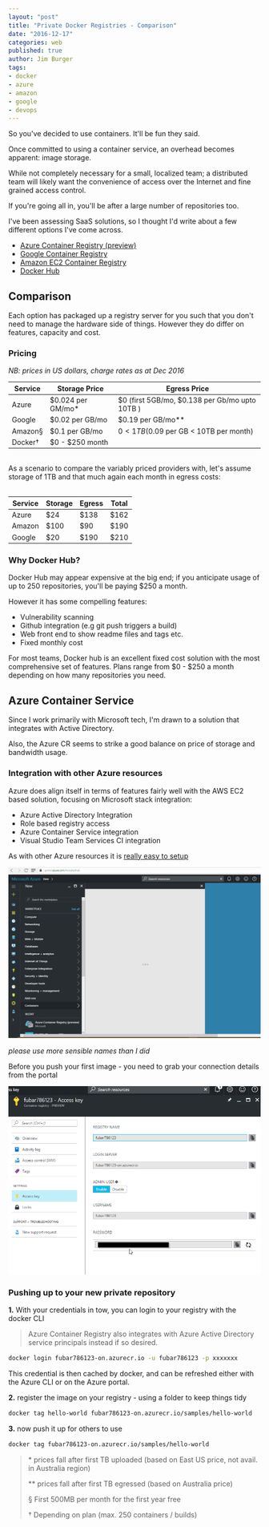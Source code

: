 ```yaml
---
layout: "post"
title: "Private Docker Registries - Comparison"
date: "2016-12-17"
categories: web
published: true
author: Jim Burger
tags:
- docker
- azure
- amazon
- google
- devops
---
```


So you've decided to use containers. It'll be fun they said.

Once committed to using a container service, an overhead becomes apparent: image storage. 

While not completely necessary for a small, localized team; a distributed team will likely want the convenience of access
over the Internet and fine grained access control. 

If you're going all in, you'll be after a large number of repositories too.

I've been assessing SaaS solutions, so I thought I'd write about a few different options I've come across.

- [Azure Container Registry (preview)](https://docs.microsoft.com/en-us/azure/container-registry/)
- [Google Container Registry](https://cloud.google.com/container-registry/)
- [Amazon EC2 Container Registry](https://aws.amazon.com/ecr/) 
- [Docker Hub](https://hub.docker.com)


## Comparison 
Each option has packaged up a registry server for you such that you don't need to manage the hardware side of things. However they do differ on features, capacity and cost.

### Pricing 

_NB: prices in US dollars, charge rates as at Dec 2016_

| Service | Storage Price | Egress Price |
|---------|---------------|-----------------|
| Azure   |$0.024 per GM/mo*|$0 (first 5GB/mo, $0.138 per Gb/mo upto 10TB )|
| Google  |$0.02 per GB/mo|$0.19 per GB/mo**|
|Amazon§|$0.1 per GB/mo| $0 < 1TB ($0.09 per GB < 10TB per month)|
|Docker†|$0 - $250 month||


<br />
As a scenario to compare the variably priced providers with, let's assume storage of 1TB and that much again each month in egress costs:
<br />
<br />

| Service | Storage | Egress | Total |
|---------|---------|--------|-------|
|Azure    |$24      |$138    |$162   | 
|Amazon   |$100     |$90     |$190   |
|Google   |$20      |$190    |$210   |

### Why Docker Hub?
Docker Hub may appear expensive at the big end; if you anticipate usage of up to 250 repositories, you'll be paying $250 a month. 

However it has some compelling features:

- Vulnerability scanning
- Github integration (e.g git push triggers a build)
- Web front end to show readme files and tags etc.
- Fixed monthly cost

For most teams, Docker hub is an excellent fixed cost solution with the most comprehensive set of features. Plans range from $0 - $250 a month depending on how many repositories you need.

## Azure Container Service 

Since I work primarily with Microsoft tech, I'm drawn to a solution that integrates with Active Directory.

Also, the Azure CR seems to strike a good balance on price of storage and bandwidth usage.

### Integration with other Azure resources

Azure does align itself in terms of features fairly well with the AWS EC2 based solution, focusing on Microsoft stack integration:

- Azure Active Directory Integration
- Role based registry access
- Azure Container Service integration
- Visual Studio Team Services CI integration

As with other Azure resources it is [really easy to setup](https://docs.microsoft.com/en-us/azure/container-registry/container-registry-get-started-docker-cli)

![Setup a private container registry](/assets/ACS-create.gif)

_please use more sensible names than I did_

Before you push your first image - you need to grab your connection details from the portal

![Get your admin credentials for the service](/assets/acs-admin-user.png)

### Pushing up to your new private repository

**1.** With your credentials in tow, you can login to your registry with the docker CLI

> Azure Container Registry also integrates with Azure Active Directory service principals instead if so desired.

```bash
docker login fubar786123-on.azurecr.io -u fubar786123 -p xxxxxxx
```
This credential is then cached by docker, and can be refreshed either with the Azure CLI or on the Azure portal.

**2.** register the image on your registry - using a folder to keep things tidy
```bash
docker tag hello-world fubar786123-on.azurecr.io/samples/hello-world
```

**3.** now push it up for others to use
```bash
docker tag fubar786123-on.azurecr.io/samples/hello-world
```

><text>*</text> prices fall after first TB uploaded (based on East US price, not avail. in Australia region)
>
>** prices fall after first TB egressed (based on Australia price)
>
>§ First 500MB per month for the first year free
>
>† Depending on plan (max. 250 containers / builds)
